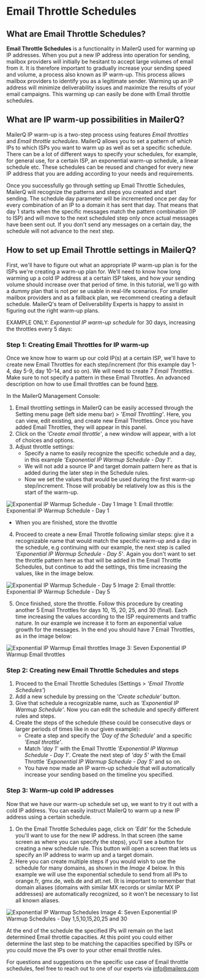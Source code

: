 #  Email Throttle Schedules
## What are Email Throttle Schedules?
**Email Throttle Schedules** is a functionality in MailerQ used for warming up IP addresses. When you put a new IP address into operation for sending, mailbox providers will initially be hesitant to accept large volumes of email from it. It is therefore important to gradually increase your sending speed and volume, a process also known as IP warm-up. This process allows mailbox providers to identify you as a legitimate sender. Warming up an IP address will minimize deliverability issues and maximize the results of your email campaigns. This warming up can easily be done with Email throttle schedules.

## What are IP warm-up possibilities in MailerQ?
MailerQ IP warm-up is a two-step process using features *Email throttles* and *Email throttle schedules*. MailerQ allows you to set a pattern of which IPs to which ISPs you want to warm up as well as set a specific schedule. There can be a lot of different ways to specify your schedules, for example, for general use, for a certain ISP, an exponential warm-up schedule, a linear schedule etc. These schedules can be reused and changed for every new IP address that you are adding according to your needs and requirements. 

Once you successfully go through setting up Email Throttle Schedules, MailerQ will recognize the patterns and steps you created and start sending. The schedule day parameter will be incremented once per day for every combination of an IP to a domain it has sent that day.  That means that day 1 starts when the specific messages match the pattern combination (IP to ISP) and will move to the next scheduled step only once actual messages have been sent out. If you don't send any messages on a certain day, the schedule will not advance to the next step.

## How to set up Email Throttle settings in MailerQ?
First, we'll have to figure out what an appropriate IP warm-up plan is for the ISPs we're creating a warm-up plan for. We'll need to know how long warming up a cold IP address at a certain ISP takes, and how your sending volume should increase over that period of time. In this tutorial, we'll go with a dummy plan that is not per se usable in real-life scenarios. For smaller mailbox providers and as a fallback plan, we recommend creating a default schedule. MailerQ's team of Deliverability Experts is happy to assist in figuring out the right warm-up plans. 

EXAMPLE ONLY: *Exponential IP warm-up schedule* for 30 days, increasing the throttles every 5 days:

### Step 1: Creating Email Throttles for IP warm-up 
Once we know how to warm up our cold IP(s) at a certain ISP, we'll have to create new Email Throttles for each step/increment (for this example day 1-4, day 5-9, day 10-14, and so on). We will need to create 7 *Email Throttles*. Make sure to not specify a pattern in these Email Throttles.  An advanced description on how to use Email throttles can be found [here](https://www.mailerq.com/user-guide/article/email-throttling). 

In the MailerQ Management Console:
1. Email throttling settings in MailerQ can be easily accessed through the Setting menu page (left side menu bar) > *'Email Throttling'*. Here, you can view, edit existing, and create new Email Throttles. Once you have added Email Throttles, they will appear in this panel. 
2. Click on the *'Create email throttle'*, a new window will appear, with a lot of choices and options.
3. Adjust throttle settings:
	- Specify a name to easily recognize the specific schedule and a day, in this example *'Exponential IP Warmup Schedule - Day 1'*. 
	- We will not add a source IP and target domain pattern here as that is added during the later step in the Schedule rules.
	- Now we set the values that would be used during the first warm-up step/increment. Those will probably be relatively  low as this is the start of the warm-up. 

![Exponential IP Warmup Schedule - Day 1](../Images/email-throttle-1.png)
Image 1: Email throttle: Exponential IP Warmup Schedule - Day 1
	
   - When you are finished, store the throttle

4. Proceed to create a new Email Throttle following similar steps: give it a recognizable name that would match the specific warm-up and a day in the schedule, e.g continuing with our example, the next step is called *'Exponential IP Warmup Schedule - Day 5'*. Again you don't want to set the throttle pattern here as that will be added in the Email Throttle Schedules, but continue to add the settings, this time increasing the values, like in the image below.

![Exponential IP Warmup Schedule - Day 5](../Images/email-throttle-2.png)
Image 2: Email throttle: Exponential IP Warmup Schedule - Day 5

5. Once finished, store the throttle. Follow this procedure by creating another 5 Email Throttles for days 10, 15, 20, 25, and 30 (final). Each time increasing the values according to the ISP requirements and traffic nature. In our example we increase it to form an exponential value growth for the messages. In the end you should have 7 Email Throttles, as in the image below:

![Exponential IP Warmup Email throttles](../Images/email-throttle-3.png)
Image 3: Seven Exponential IP Warmup Email throttles 

### Step 2: Creating new Email Throttle Schedules and steps
1. Proceed to the Email Throttle Schedules (Settings > *'Email Throttle Schedules'*)
2. Add a new schedule by pressing on the *'Create schedule'* button. 
3. Give that schedule a recognizable name, such as *'Exponential IP Warmup Schedule'*. Now you can edit the schedule and specify different rules and steps. 
4. Create the steps of the schedule (these could be consecutive days or larger periods of times like in our given example):
	- Create a step and specify the *'Day of the Schedule'* and a specific *'Email throttle'*.
	- Match *'day 1'* with the Email Throttle *'Exponential IP Warmup Schedule - Day 1'*. Create the next step of *'day 5'* with the Email Throttle *'Exponential IP Warmup Schedule - Day 5'* and so on. 
	- You have now made an IP warm-up schedule that will automatically increase your sending based on the timeline you specified. 

### Step 3: Warm-up cold IP addresses
Now that we have our warm-up schedule set up, we want to try it out with a cold IP address. You can easily instruct MailerQ to warm up a new IP address using a certain schedule. 
1. On the Email Throttle Schedules page, click on *'Edit'* for the Schedule you'll want to use for the new IP address. In that screen (the same screen as where you can specify the steps), you'll see a button for creating a new schedule rule. This button will open a screen that lets us specify an IP address to warm up and a target domain.
2. Here you can create multiple steps if you would wish to use the schedule for many domains, as shown in the *Image 4* below. In this example we will use the exponential schedule to send from all IPs to orange.fr, gmx.de, web.de and att.net. (It is important to remember that domain aliases (domains with similar MX records or similar MX IP addresses) are automatically recognized, so it won't be necessary to list all known aliases.

![Exponential IP Warmup Schedules](../Images/email-throttle-4.png)
Image 4: Seven Exponential IP Warmup Schedules - Day 1,5,10,15,20,25 and 30

At the end of the schedule the specified IPs will remain on the last determined Email throttle capacities. At this point you could either determine the last step to be matching the capacities specified by ISPs or you could move the IPs over to your other email throttle rules.

For questions and suggestions on the specific use case of Email throttle schedules, feel free to reach out to one of our experts via [info@mailerq.com](mailto:info@mailerq.com)

